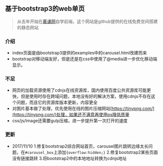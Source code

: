 ## 基于bootstrap3的web单页

> 从去年开始在[慕课网](http://www.imooc.com)自学前端，这个网站是github提供的在线免费空间搭建的静态网站

### 介绍

- index页面是由bootstrap3提供的examples中的carousel.html改建而来
- bootstrap对移动端友好，但是还是在css中使用了@media进一步优化移动端显示。

### 不足

- 网页的加载资源使用了cdnjs在线资源库，国内使用百度公共资源库可能更快，但是使用时存在跨域问题，本地没有好的解决方案，使用cdnjs不存在这个问题，而且它的资源库版本更新，内容更全
- 对图片基本做了处理，优先使用在线的图片压缩网站[https://tinypng.com/](https://tinypng.com/)处理，如果还不满意再使用ps降低质量
- css/js/image还需要gulp压缩，进一步提升第一次打开的速度

### 更新

- 2017/11/10
  1.修复bootstrap2综合网站首页，carousel图片跳转边缘太长问题，在<code>#carousel_box</code>上添加```{overflow:hidden;}```
  2.修复bootstrap2某些页面没有链接跳转
  3.将bootstrap2中的本地地址转换为cdnjs地址


